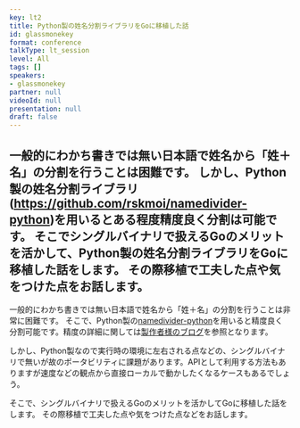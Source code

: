 ```yaml
---
key: lt2
title: Python製の姓名分割ライブラリをGoに移植した話
id: glassmonekey
format: conference
talkType: lt_session
level: All
tags: []
speakers:
- glassmonekey
partner: null
videoId: null
presentation: null
draft: false
---
```

一般的にわかち書きでは無い日本語で姓名から「姓＋名」の分割を行うことは困難です。
しかし、Python製の姓名分割ライブラリ(https://github.com/rskmoi/namedivider-python)を用いるとある程度精度良く分割は可能です。
そこでシングルバイナリで扱えるGoのメリットを活かして、Python製の姓名分割ライブラリをGoに移植した話をします。
その際移植で工夫した点や気をつけた点をお話します。
---
一般的にわかち書きでは無い日本語で姓名から「姓＋名」の分割を行うことは非常に困難です。
そこで、Python製の[namedivider-python](https://github.com/rskmoi/namedivider-python)を用いると精度良く分割可能です。精度の詳細に関しては[製作者様のブログ](https://rskmoi.hatenablog.com/entry/2017/01/23/224420)を参照となります。

しかし、Python製なので実行時の環境に左右される点などの、シングルバイナリで無いが故のポータビリティに課題があります。APIとして利用する方法もありますが速度などの観点から直接ローカルで動かしたくなるケースもあるでしょう。

そこで、シングルバイナリで扱えるGoのメリットを活かしてGoに移植した話をします。
その際移植で工夫した点や気をつけた点などをお話します。